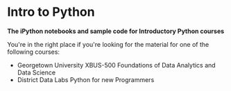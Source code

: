 Intro to Python
===============
**The iPython notebooks and sample code for Introductory Python courses**

You're in the right place if you're looking for the material for one of the following courses:

* Georgetown University XBUS-500 Foundations of Data Analytics and Data Science
* District Data Labs Python for new Programmers
